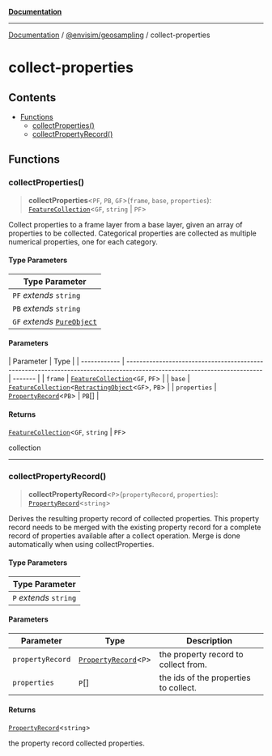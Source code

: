 [**Documentation**](../../README.md)

---

[Documentation](../../README.md) / [@envisim/geosampling](README.md) / collect-properties

# collect-properties

## Contents

- [Functions](#functions)
  - [collectProperties()](#collectproperties)
  - [collectPropertyRecord()](#collectpropertyrecord)

## Functions

### collectProperties()

> **collectProperties**<`PF`, `PB`, `GF`>(`frame`, `base`, `properties`): [`FeatureCollection`](../geojson.md#featurecollection)<`GF`, `string` | `PF`>

Collect properties to a frame layer from a base layer, given an
array of properties to be collected. Categorical properties are collected as
multiple numerical properties, one for each category.

#### Type Parameters

| Type Parameter                                          |
| ------------------------------------------------------- |
| `PF` _extends_ `string`                                 |
| `PB` _extends_ `string`                                 |
| `GF` _extends_ [`PureObject`](../geojson.md#pureobject) |

#### Parameters

| Parameter    | Type                                                                                                                     |
| ------------ | ------------------------------------------------------------------------------------------------------------------------ | ------- |
| `frame`      | [`FeatureCollection`](../geojson.md#featurecollection)<`GF`, `PF`>                                                       |
| `base`       | [`FeatureCollection`](../geojson.md#featurecollection)<[`RetractingObject`](../geojson.md#retractingobject)<`GF`>, `PB`> |
| `properties` | [`PropertyRecord`](../geojson.md#propertyrecord-1)<`PB`>                                                                 | `PB`\[] |

#### Returns

[`FeatureCollection`](../geojson.md#featurecollection)<`GF`, `string` | `PF`>

collection

---

### collectPropertyRecord()

> **collectPropertyRecord**<`P`>(`propertyRecord`, `properties`): [`PropertyRecord`](../geojson.md#propertyrecord-1)<`string`>

Derives the resulting property record of collected properties.
This property record needs to be merged with the existing
property record for a complete record of properties available
after a collect operation. Merge is done automatically when
using collectProperties.

#### Type Parameters

| Type Parameter         |
| ---------------------- |
| `P` _extends_ `string` |

#### Parameters

| Parameter        | Type                                                    | Description                           |
| ---------------- | ------------------------------------------------------- | ------------------------------------- |
| `propertyRecord` | [`PropertyRecord`](../geojson.md#propertyrecord-1)<`P`> | the property record to collect from.  |
| `properties`     | `P`\[]                                                  | the ids of the properties to collect. |

#### Returns

[`PropertyRecord`](../geojson.md#propertyrecord-1)<`string`>

the property record collected properties.
